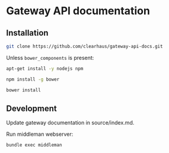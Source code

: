 # Gateway API documentation

## Installation

```bash
git clone https://github.com/clearhaus/gateway-api-docs.git
```

Unless `bower_components` is present:

```bash
apt-get install -y nodejs npm

npm install -g bower

bower install
```

## Development

Update gateway documentation in source/index.md.

Run middleman webserver:

```bash
bundle exec middleman
```
